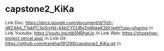 # capstone2_KiKa
Link Doc: https://docs.google.com/document/d/11zh-dRZ4A4_T1qkPC3pSjyHd-4AbCYCUBsTmWweK2bY/edit?usp=sharing /n
Link Youtube: https://youtu.be/stb5NRhatJo /n
Link Web: https://shoeshop-project.vercel.app/ /n
Link Git: https://github.com/trankhai191299/capstone2_KiKa.git /n
